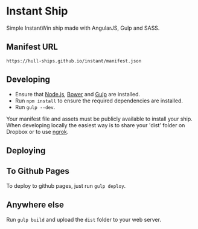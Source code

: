 Instant Ship
==========

Simple InstantWin ship made with AngularJS, Gulp and SASS.

## Manifest URL

    https://hull-ships.github.io/instant/manifest.json

## Developing

- Ensure that [Node.js](http://nodejs.org), [Bower](http://bower.io/) and [Gulp](http://gulpjs.com/) are installed.
- Run `npm install` to ensure the required dependencies are installed.
- Run `gulp --dev`.

Your manifest file and assets must be publicly available to install your ship.
When developing locally the easiest way is to share your 'dist' folder on Dropbox or to use [ngrok](https://ngrok.com).

## Deploying

## To Github Pages

To deploy to github pages, just run `gulp deploy`.

## Anywhere else

Run `gulp build` and upload the `dist` folder to your web server.

